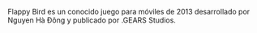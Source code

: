 Flappy Bird es un conocido juego para móviles de 2013 desarrollado por Nguyen Hà Đông y publicado por .GEARS Studios. 
